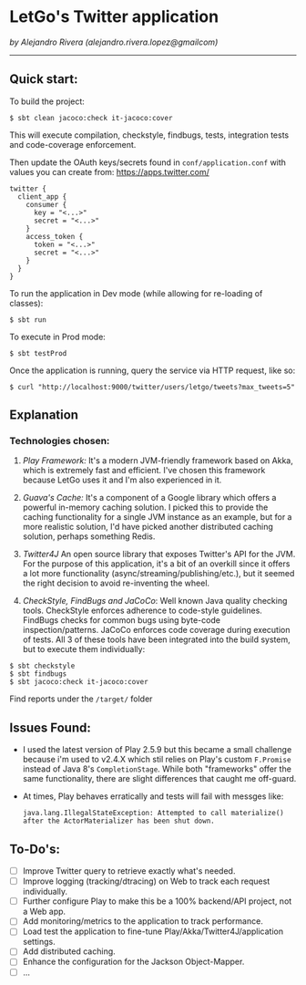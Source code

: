# LetGo's Twitter application
_by Alejandro Rivera (alejandro.rivera.lopez@gmailcom)_ 

------

## Quick start:

To build the project:
```
$ sbt clean jacoco:check it-jacoco:cover
```
This will execute compilation, checkstyle, findbugs, tests, integration tests and code-coverage enforcement. 

Then update the OAuth keys/secrets found in `conf/application.conf` with values you can create from:
https://apps.twitter.com/

```
twitter {
  client_app {
    consumer {
      key = "<...>"
      secret = "<...>"
    }
    access_token {
      token = "<...>"
      secret = "<...>"
    }
  }
}
```

To run the application in Dev mode (while allowing for re-loading of classes):
```
$ sbt run
```

To execute in Prod mode:
```
$ sbt testProd
```

Once the application is running, query the service via HTTP request, like so:
```
$ curl "http://localhost:9000/twitter/users/letgo/tweets?max_tweets=5"
```

## Explanation

### Technologies chosen:
1. *Play Framework:*
  It's a modern JVM-friendly framework based on Akka, which is extremely fast and efficient. I've chosen this framework because 
  LetGo uses it and I'm also experienced in it. 

1. *Guava's Cache:*
  It's a component of a Google library which offers a powerful in-memory caching solution.
  I picked this to provide the caching functionality for a single JVM instance as an example, but for a more realistic solution,
  I'd have picked another distributed caching solution, perhaps something Redis.

1. *Twitter4J*
  An open source library that exposes Twitter's API for the JVM. For the purpose of this application, it's a bit of an overkill 
  since it offers a lot more functionality (async/streaming/publishing/etc.), but it seemed the right decision to avoid 
  re-inventing the wheel.
   
1. *CheckStyle, FindBugs and JaCoCo*:
  Well known Java quality checking tools. CheckStyle enforces adherence to code-style guidelines. FindBugs checks for common bugs 
  using byte-code inspection/patterns. JaCoCo enforces code coverage during execution of tests.
  All 3 of these tools have been integrated into the build system, but to execute them individually:
  ```
  $ sbt checkstyle
  $ sbt findbugs
  $ sbt jacoco:check it-jacoco:cover
  ```
  Find reports under the `/target/` folder
  
## Issues Found:

* I used the latest version of Play 2.5.9 but this became a small challenge 
  because i'm used to v2.4.X which stil relies on Play's custom `F.Promise` instead of Java 8's `CompletionStage`. 
  While both "frameworks" offer the same functionality, there are slight differences that caught me off-guard. 

* At times, Play behaves erratically and tests will fail with messges like: 
  ```
  java.lang.IllegalStateException: Attempted to call materialize() after the ActorMaterializer has been shut down.
  ```

## To-Do's:

- [ ] Improve Twitter query to retrieve exactly what's needed. 
- [ ] Improve logging (tracking/dtracing) on Web to track each request individually.
- [ ] Further configure Play to make this be a 100% backend/API project, not a Web app.
- [ ] Add monitoring/metrics to the application to track performance.
- [ ] Load test the application to fine-tune Play/Akka/Twitter4J/application settings.
- [ ] Add distributed caching.
- [ ] Enhance the configuration for the Jackson Object-Mapper.
- [ ] ...